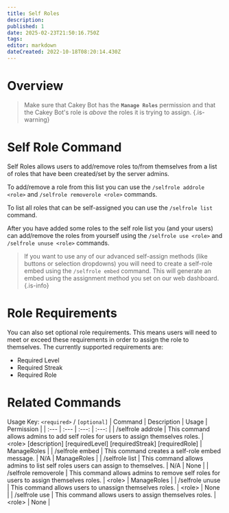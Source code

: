 ```yaml
---
title: Self Roles
description: 
published: 1
date: 2025-02-23T21:50:16.750Z
tags: 
editor: markdown
dateCreated: 2022-10-18T08:20:14.430Z
---
```


# Overview

> Make sure that Cakey Bot has the **`Manage Roles`** permission and that the Cakey Bot's role is _above_ the roles it is trying to assign.
{.is-warning}

# Self Role Command

Self Roles allows users to add/remove roles to/from themselves from a list of roles that have been created/set by the server admins.

To add/remove a role from this list you can use the `/selfrole addrole <role>` and `/selfrole removerole <role>` commands.

To list all roles that can be self-assigned you can use the `/selfrole list` command.

After you have added some roles to the self role list you (and your users) can add/remove the roles from yourself using the `/selfrole use <role>` and `/selfrole unuse <role>` commands.

> If you want to use any of our advanced self-assign methods (like buttons or selection dropdowns) you will need to create a self-role embed using the `/selfrole embed` command. This will generate an embed using the assignment method you set on our web dashboard.
{.is-info}

# Role Requirements
You can also set optional role requirements. This means users will need to meet or exceed these requirements in order to assign the role to themselves. The currently supported requirements are:
* Required Level
* Required Streak
* Required Role

# Related Commands
Usage Key: `<required>` / `[optional]`
| Command | Description | Usage | Permission |
| :--- | :--- | :---: | :---: |
| /selfrole addrole | This command allows admins to add self roles for users to assign themselves roles. | \<role> [description] [requiredLevel] [requiredStreak] [requiredRole] | ManageRoles | 
| /selfrole embed | This command creates a self-role embed message. | N/A | ManageRoles | 
| /selfrole list | This command allows admins to list self roles users can assign to themselves. | N/A | None | 
| /selfrole removerole | This command allows admins to remove self roles for users to assign themselves roles. | \<role> | ManageRoles | 
| /selfrole unuse | This command allows users to unassign themselves roles. | \<role> | None | 
| /selfrole use | This command allows users to assign themselves roles. | \<role> | None | 